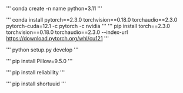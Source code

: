 '''
conda create -n name python=3.11
'''

'''
conda install pytorch==2.3.0 torchvision==0.18.0 torchaudio==2.3.0 pytorch-cuda=12.1 -c pytorch -c nvidia
'''
'''
pip install torch==2.3.0 torchvision==0.18.0 torchaudio==2.3.0 --index-url https://download.pytorch.org/whl/cu121
'''

'''
python setup.py develop
'''

'''
pip install Pillow=9.5.0
'''

'''
pip install reliability
'''

'''
pip install shortuuid
'''
